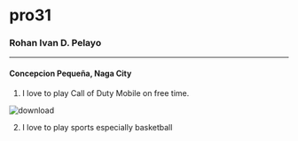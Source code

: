 # pro31
### **Rohan Ivan D. Pelayo**
---
#### Concepcion Pequeña, Naga City
1. I love to play Call of Duty Mobile on free time.

![download](https://github.com/user-attachments/assets/de4e6dfa-e10f-4e27-a6bb-8378b897b862)

2. I love to play sports especially basketball

